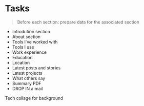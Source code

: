# Tasks

> Before each section: prepare data for the associated section

- Introdution section
- About section
- Tools I've worked with
- Tools I use
- Work experience
- Education
- Location
- Latest posts and stories
- Latest projects
- What others say
- Summary PDF
- DROP IN a mail

Tech collage for background
